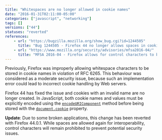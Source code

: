 ```yaml
---
title: "Whitespaces are no longer allowed in cookie names"
date: "2016-01-31T02:11:00-05:00"
categories: ["javascript", "networking"]
tags: []
versions: ["44"]
statuses: "reverted"
references:
    - url: "https://bugzilla.mozilla.org/show_bug.cgi?id=1244505"
      title: "Bug 1244505 - Firefox 44 no longer allows spaces in cookie names, breaking some apps"
    - url: "https://www.mozilla.org/security/advisories/mfsa2016-04/"
      title: "MFSA 2016-04 - Firefox allows for control characters to be set in cookie names"
---
```

Previously, Firefox was improperly allowing whitespace characters to be stored in cookie names in violation of RFC 6265. This behaviour was considered as a moderate security issue, because such an implementation error could lead to incorrect cookie handling by Web servers.

Firefox 44 has fixed the issue and cookies with an invalid name are no longer created. In JavaScript, both cookie names and values must be explicitly encoded using the [`encodeURIComponent`](https://developer.mozilla.org/en-US/docs/Web/JavaScript/Reference/Global_Objects/encodeURIComponent) method before being stored with the [`document.cookie`](https://developer.mozilla.org/en-US/docs/Web/API/Document/cookie) property.

**Update**: Due to some broken applications, this change has been reverted with Firefox 44.0.1. While spaces are allowed again for interoperability, control characters will remain prohibited to prevent potential security issues.
